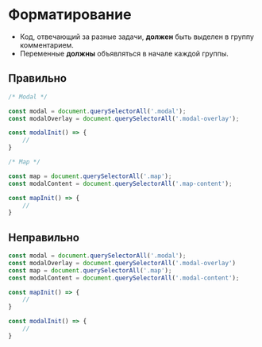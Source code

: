 # Форматирование

- Код, отвечающий за разные задачи, **должен** быть выделен в группу комментарием.
- Переменные **должны** объявляться в начале каждой группы.

## Правильно

```js
/* Modal */

const modal = document.querySelectorAll('.modal');
const modalOverlay = document.querySelectorAll('.modal-overlay');

const modalInit() => {
	//
}

/* Map */

const map = document.querySelectorAll('.map');
const modalContent = document.querySelectorAll('.map-content');

const mapInit() => {
	//
}
```

## Неправильно

```js
const modal = document.querySelectorAll('.modal');
const modalOverlay = document.querySelectorAll('.modal-overlay')
const map = document.querySelectorAll('.map');
const modalContent = document.querySelectorAll('.modal-content');

const mapInit() => {
	//
}

const modalInit() => {
	//
}
```
